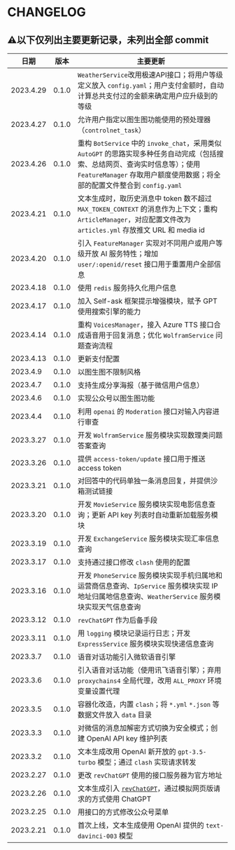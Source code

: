 # CHANGELOG
## ⚠️以下仅列出主要更新记录，未列出全部 commit
|日期|版本|主要更新|
|----|---|-------|
|2023.4.29|0.1.0|`WeatherService`改用极速API接口；将用户等级定义放入 `config.yaml`；用户支付金额时，自动计算总共支付过的金额来确定用户应升级到的等级
|2023.4.27|0.1.0|允许用户指定以图生图功能使用的预处理器（`controlnet_task`）
|2023.4.26|0.1.0|重构 `BotService` 中的 `invoke_chat`，采用类似 `AutoGPT` 的思路实现多种任务自动完成（包括搜索、总结网页、查询实时信息等）；使用 `FeatureManager` 存取用户额度使用数据；将全部的配置文件整合到 `config.yaml`
|2023.4.21|0.1.0|文本生成时，取历史消息中 token 数不超过 `MAX_TOKEN_CONTEXT` 的消息作为上下文；重构 `ArticleManager`，对应配置文件改为 `articles.yml` 存放推文 URL 和 media id
|2023.4.20|0.1.0|引入 `FeatureManager` 实现对不同用户或用户等级开放 AI 服务特性；增加 `user/:openid/reset` 接口用于重置用户全部信息
|2023.4.18|0.1.0|使用 `redis` 服务持久化用户信息
|2023.4.17|0.1.0|加入 Self-ask 框架提示增强模块，赋予 GPT 使用搜索引擎的能力
|2023.4.14|0.1.0|重构 `VoicesManager`，接入 Azure TTS 接口合成语音用于回复消息；优化 `WolframService` 问题查询流程
|2023.4.13|0.1.0|更新支付配置
|2023.4.9|0.1.0|以图生图不限制风格
|2023.4.7|0.1.0|支持生成分享海报（基于微信用户信息）
|2023.4.6|0.1.0|实现公众号以图生图功能
|2023.4.4|0.1.0|利用 `openai` 的 `Moderation` 接口对输入内容进行审查|
|2023.3.27|0.1.0|开发 `WolframService` 服务模块实现数理类问题答案查询|
|2023.3.26|0.1.0|提供 `access-token/update` 接口用于推送 access token|
|2023.3.21|0.1.0|对回答中的代码单独一条消息回复，并提供沙箱测试链接|
|2023.3.20|0.1.0|开发 `MovieService` 服务模块实现电影信息查询；更新 API key 列表时自动重新加载服务模块|
|2023.3.19|0.1.0|开发 `ExchangeService` 服务模块实现汇率信息查询|
|2023.3.17|0.1.0|支持通过接口修改 `clash` 使用的配置|
|2023.3.16|0.1.0|开发 `PhoneService` 服务模块实现手机归属地和运营商信息查询、`IpService` 服务模块实现 IP 地址归属地信息查询、`WeatherService` 服务模块实现天气信息查询|
|2023.3.12|0.1.0|`revChatGPT` 作为后备手段|
|2023.3.11|0.1.0|用 `logging` 模块记录运行日志；开发 `ExpressService` 服务模块实现快递信息查询|
|2023.3.7|0.1.0|语音对话功能引入微软语音引擎|
|2023.3.6|0.1.0|引入语音对话功能（使用讯飞语音引擎）；弃用 `proxychains4` 全局代理，改用 `ALL_PROXY` 环境变量设置代理|
|2023.3.5|0.1.0|容器化改造，内置 `clash`；将 `*.yml` `*.json` 等数据文件放入 `data` 目录|
|2023.3.3|0.1.0|对微信的消息加解密方式切换为安全模式；创建 OpenAI API key 维护列表|
|2023.3.2|0.1.0|文本生成改用 OpenAI 新开放的 `gpt-3.5-turbo` 模型；通过 `clash` 实现请求转发|
|2023.2.27|0.1.0|更改 `revChatGPT` 使用的接口服务器为官方地址|
|2023.2.26|0.1.0|文本生成引入 [`revChatGPT`](https://github.com/acheong08/ChatGPT)，通过模拟网页版请求的方式使用 ChatGPT|
|2023.2.25|0.1.0|用接口的方式修改公众号菜单|
|2023.2.21|0.1.0|首次上线，文本生成使用 OpenAI 提供的 `text-davinci-003` 模型|